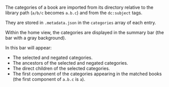 The categories of a book are imported from its directory relative to the library path (`a/b/c` becomes `a.b.c`) and from the `dc:subject` tags.

They are stored in `.metadata.json` in the `categories` array of each entry.

Within the home view, the categories are displayed in the summary bar (the bar with a gray background).

In this bar will appear:
- The selected and negated categories.
- The ancestors of the selected and negated categories.
- The direct children of the selected categories.
- The first component of the categories appearing in the matched books (the first component of `a.b.c` is `a`).
